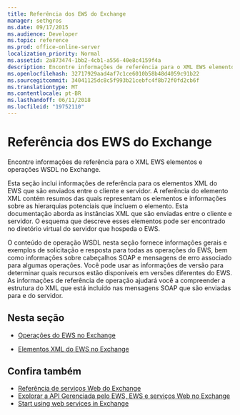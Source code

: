 ```yaml
---
title: Referência dos EWS do Exchange
manager: sethgros
ms.date: 09/17/2015
ms.audience: Developer
ms.topic: reference
ms.prod: office-online-server
localization_priority: Normal
ms.assetid: 2a873474-1bb2-4cb1-a556-40e8c4159f4a
description: Encontre informações de referência para o XML EWS elementos e operações WSDL no Exchange.
ms.openlocfilehash: 32717929aad4af7c1ce6010b58b48d4059c91b22
ms.sourcegitcommit: 34041125dc8c5f993b21cebfc4f8b72f0fd2cb6f
ms.translationtype: MT
ms.contentlocale: pt-BR
ms.lasthandoff: 06/11/2018
ms.locfileid: "19752110"
---
```

# <a name="ews-reference-for-exchange"></a>Referência dos EWS do Exchange

Encontre informações de referência para o XML EWS elementos e operações WSDL no Exchange.
  
Esta seção inclui informações de referência para os elementos XML do EWS que são enviados entre o cliente e servidor. A referência do elemento XML contém resumos das quais representam os elementos e informações sobre as hierarquias potenciais que incluem o elemento. Esta documentação aborda as instâncias XML que são enviadas entre o cliente e servidor. O esquema que descreve esses elementos pode ser encontrado no diretório virtual do servidor que hospeda o EWS. 
  
O conteúdo de operação WSDL nesta seção fornece informações gerais e exemplos de solicitação e resposta para todas as operações do EWS, bem como informações sobre cabeçalhos SOAP e mensagens de erro associado para algumas operações. Você pode usar as informações de versão para determinar quais recursos estão disponíveis em versões diferentes do EWS. As informações de referência de operação ajudará você a compreender a estrutura do XML que está incluído nas mensagens SOAP que são enviadas para e do servidor. 
  
## <a name="in-this-section"></a>Nesta seção
<a name="bk_InThisSection"> </a>

- [Operações do EWS no Exchange](ews-operations-in-exchange.md)
    
- [Elementos XML do EWS no Exchange](ews-xml-elements-in-exchange.md)
    
## <a name="see-also"></a>Confira também

- [Referência de serviços Web do Exchange](web-services-reference-for-exchange.md)
- [Explorar a API Gerenciada pelo EWS, EWS e serviços Web no Exchange](../exchange-web-services/explore-the-ews-managed-api-ews-and-web-services-in-exchange.md)
- [Start using web services in Exchange](../exchange-web-services/start-using-web-services-in-exchange.md)
    

